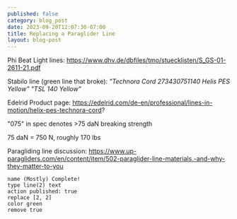 ```yaml
---
published: false
category: blog_post
date: 2023-09-20T12:07:30-07:00
title: Replacing a Paraglider Line
layout: blog-post
---
```


Phi Beat Light lines:
https://www.dhv.de/dbfiles/tmo/stuecklisten/S_GS-01-2611-21.pdf

Stabilo line (green line that broke):
*"Technora Cord 273430751140 Helis PES Yellow"*
*"TSL 140 Yellow"*

Edelrid Product page: 
https://edelrid.com/de-en/professional/lines-in-motion/helix-pes-technora-cord?

"075" in spec denotes >75 daN breaking strength

75 daN = 750 N, roughly 170 lbs


Paragliding line discussion:
https://www.up-paragliders.com/en/content/item/502-paraglider-line-materials,-and-why-they-matter-to-you








```button
name (Mostly) Complete!
type line(2) text
action published: true
replace [2, 2]
color green
remove true
```
